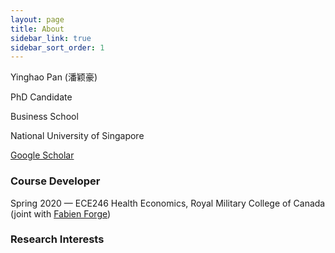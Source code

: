 ```yaml
---
layout: page
title: About
sidebar_link: true
sidebar_sort_order: 1
---
```


Yinghao Pan (潘颖豪)</p>
PhD Candidate</p>
Business School</p>
National University of Singapore</p>
[Google Scholar](https://scholar.google.com/citations?user=d8OG-4UAAAAJ&hl=en)  

### Course Developer
Spring 2020 — ECE246 Health Economics, Royal Military College of Canada  
(joint with [Fabien Forge](https://forgef.github.io/index.html))

### Research Interests


